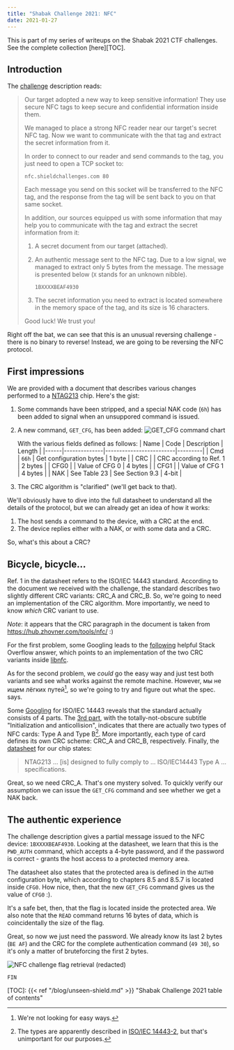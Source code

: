 ```yaml
---
title: "Shabak Challenge 2021: NFC"
date: 2021-01-27
---
```


This is part of my series of writeups on the Shabak 2021 CTF challenges.
See the complete collection [here][TOC].

## Introduction

The [challenge][Challenge] description reads:

> Our target adopted a new way to keep sensitive information! They use secure NFC tags
> to keep secure and confidential information inside them.
>
> We managed to place a strong NFC reader near our target's secret NFC tag.
> Now we want to communicate with the that tag and extract the secret information from
> it.
>
> In order to connect to our reader and send commands to the tag, you just need to
> open a TCP socket to:
>
> `nfc.shieldchallenges.com 80`
>
> Each message you send on this socket will be transferred to the NFC tag,
> and the response from the tag will be sent back to you on that same socket.
>
> In addition, our sources equipped us with some information that may help you to
> communicate with the tag and extract the secret information from it:
>
> 1. A secret document from our target (attached).
> 2. An authentic message sent to the NFC tag. Due to a low signal, we managed to
>    extract only 5 bytes from the message. The message is presented below
>    (`X` stands for an unknown nibble).
>
>    `1BXXXXBEAF4930`
>
> 3. The secret information you need to extract is located somewhere in the memory
>    space of the tag, and its size is 16 characters.
>
> Good luck! We trust you!

Right off the bat, we can see that this is an unusual reversing challenge - there is
no binary to reverse! Instead, we are going to be reversing the NFC protocol.

## First impressions

We are provided with a document that describes various changes performed
to a [NTAG213][NTAG213] chip. Here's the gist:

1. Some commands have been stripped, and a special NAK code (`6h`) has been added
   to signal when an unsuppored command is issued.
2. A new command, `GET_CFG`, has been added:
   ![GET_CFG command chart](/img/nfc_get_cfg.png)

   With the various fields defined as follows:
   | Name | Code         | Description             | Length  |
   |------|--------------|-------------------------|---------|
   | Cmd  | `66h`        | Get configuration bytes | 1 byte  |
   | CRC  |              | CRC according to Ref. 1 | 2 bytes |
   | CFG0 |              | Value of CFG 0          | 4 bytes |
   | CFG1 |              | Value of CFG 1          | 4 bytes |
   | NAK  | See Table 23 | See Section 9.3         | 4-bit   |
3. The CRC algorithm is "clarified" (we'll get back to that).

We'll obviously have to dive into the full datasheet to understand all the details
of the protocol, but we can already get an idea of how it works:
1. The host sends a command to the device, with a CRC at the end.
2. The device replies either with a NAK, or with some data and a CRC.

So, what's this about a CRC?

## Bicycle, bicycle...

Ref. 1 in the datasheet refers to the ISO/IEC 14443 standard. According to the document
we received with the challenge, the standard describes two slightly different CRC
variants: CRC_A and CRC_B. So, we're going to need an implementation of the CRC
algorithm. More importantly, we need to know _which_ CRC variant to use.

_Note_: it appears that the CRC paragraph in the document is taken from
https://hub.zhovner.com/tools/nfc/ :)

For the first problem, some Googling leads to the [following][StackOverflow]
helpful Stack Overflow answer, which points to an implementation of the two CRC
variants inside [libnfc][libnfc].

As for the second problem, we _could_ go the easy way and just test both variants
and see what works against the remote machine. However, мы не ищем лёгких путей[^1],
so we're going to try and figure out what the spec. says.

Some [Googling][standard-search] for ISO/IEC 14443 reveals that
the standard actually consists of 4 parts. The [3rd part][ISO-14443-3],
with the totally-not-obscure subtitle "Initialization and anticollision",
indicates that there are actually two types of NFC cards: Type A and Type B[^2].
More importantly, each type of card defines its own CRC scheme: CRC_A and CRC_B,
respectively. Finally, the [datasheet][NTAG213] for our chip states:

> NTAG213 ... [is] designed to fully comply to
> ... ISO/IEC14443 Type A ... specifications.

Great, so we need CRC_A. That's one mystery solved. To quickly verify our assumption
we can issue the `GET_CFG` command and see whether we get a NAK back.

## The authentic experience

The challenge description gives a partial message issued to the NFC device:
`1BXXXXBEAF4930`. Looking at the datasheet, we learn that this is the `PWD_AUTH`
command, which accepts a 4-byte password, and if the password is correct -
grants the host access to a protected memory area.

The datasheet also states that the protected area is defined in the `AUTH0`
configuration byte, which according to chapters 8.5 and 8.5.7 is located inside `CFG0`.
How nice, then, that the new `GET_CFG` command gives us the value of `CFG0` :).

It's a safe bet, then, that the flag is located inside the protected area.
We also note that the `READ` command returns 16 bytes of data, which is coincidentally
the size of the flag.

Great, so now we just need the password. We already know its last 2 bytes (`BE AF`)
and the CRC for the complete authentication command (`49 30`), so it's only a matter
of bruteforcing the first 2 bytes.

![NFC challenge flag retrieval (redacted)](/img/nfc_flag.png)

`FIN`


[TOC]: {{< ref "/blog/unseen-shield.md" >}}
    "Shabak Challenge 2021 table of contents"

[Challenge]: https://github.com/mbikovitsky/shabak-challenge-2021/tree/main/Reversing/2%20-%20NFC
    "NFC challenge files"

[NTAG213]: https://www.nxp.com/docs/en/data-sheet/NTAG213_215_216.pdf
    "NTAG213 datasheet"

[StackOverflow]: https://stackoverflow.com/a/48705557/851560
    "ISO/IEC 14443a CRC Calcuation - Stack Overflow"

[libnfc]: https://github.com/nfc-tools/libnfc/blob/bf31594410e18b7761d5536d692ea6762871e833/libnfc/iso14443-subr.c
    "libnfc CRC calculation"

[standard-search]: https://duckduckgo.com/?q=ISO%2FIEC+14443+download
    "DuckDuckGo search for the ISO/IEC 14443 standard"

[ISO-14443-2]: http://emutag.com/iso/14443-2.pdf
    "ISO/IEC 14443-2 Radio frequency power and signal interface"

[ISO-14443-3]: http://emutag.com/iso/14443-3.pdf
    "ISO/IEC 14443-3 Initialization and anticollision"

[^1]: We're not looking for easy ways.

[^2]: The types are apparently described in [ISO/IEC 14443-2][ISO-14443-2],
      but that's unimportant for our purposes.
